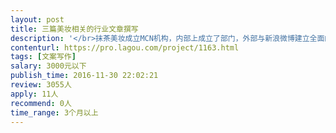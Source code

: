 ```yaml
---                
layout: post       
title: 三篇美妆相关的行业文章撰写           
description: '</br>抹茶美妆成立MCN机构，内部上成立了部门，外部与新浪微博建立全面的合作伙伴，围绕抹茶美妆成立MCN机构，发布三篇报道。</br>第一篇：围绕抹茶美妆与微博达成全面的战略合作伙伴，是抹茶美妆深耕流量的第一步，写一篇报道。</br>第二篇：重点围绕抹茶美妆现在有的一系列资源，吸引更多的内容创造者加入抹茶美妆。</br>第三篇：追踪报道，抹茶美妆成立MCN机构后的一段时间取得的成绩和突破，并制定宏伟蓝图。</br>主要要求：</br>1、相关资料确定合作人选后给到；</br>2、对MCN有自己独到的见解，有相关经验者更佳。</br>3、良好的沟通能力和契约精神</br>'     
contenturl: https://pro.lagou.com/project/1163.html      
tags: [文案写作]            
salary: 3000元以下          
publish_time: 2016-11-30 22:02:21         
review: 3055人                   
apply: 11人                   
recommend: 0人                   
time_range: 3个月以上              
---                 
```

